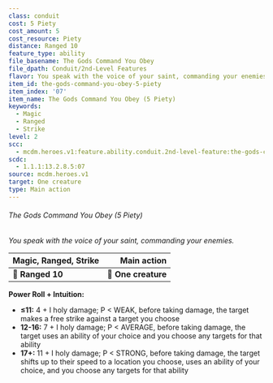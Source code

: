 ```yaml
---
class: conduit
cost: 5 Piety
cost_amount: 5
cost_resource: Piety
distance: Ranged 10
feature_type: ability
file_basename: The Gods Command You Obey
file_dpath: Conduit/2nd-Level Features
flavor: You speak with the voice of your saint, commanding your enemies.
item_id: the-gods-command-you-obey-5-piety
item_index: '07'
item_name: The Gods Command You Obey (5 Piety)
keywords:
  - Magic
  - Ranged
  - Strike
level: 2
scc:
  - mcdm.heroes.v1:feature.ability.conduit.2nd-level-feature:the-gods-command-you-obey-5-piety
scdc:
  - 1.1.1:13.2.8.5:07
source: mcdm.heroes.v1
target: One creature
type: Main action
---
```


###### The Gods Command You Obey (5 Piety)

*You speak with the voice of your saint, commanding your enemies.*

| **Magic, Ranged, Strike** |     **Main action** |
| ------------------------- | ------------------: |
| **📏 Ranged 10**          | **🎯 One creature** |

**Power Roll + Intuition:**

- **≤11:** 4 + I holy damage; P < WEAK, before taking damage, the target makes a free strike against a target you choose
- **12-16:** 7 + I holy damage; P < AVERAGE, before taking damage, the target uses an ability of your choice and you choose any targets for that ability
- **17+:** 11 + I holy damage; P < STRONG, before taking damage, the target shifts up to their speed to a location you choose, uses an ability of your choice, and you choose any targets for that ability
